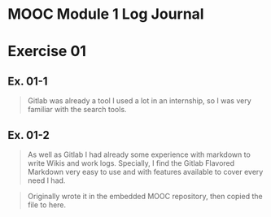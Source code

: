 # MOOC Module 1 Log Journal

# Exercise 01
## Ex. 01-1
> Gitlab was already a tool I used a lot in an internship, so I was very familiar with the search tools.
## Ex. 01-2
> As well as Gitlab I had already some experience with markdown to write Wikis and work logs. Specially, I find the Gitlab Flavored Markdown very easy to use and with features available to cover every need I had.  
 
> Originally wrote it in the embedded MOOC repository, then copied the file to here.
